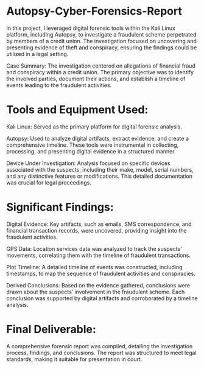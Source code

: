 ﻿# Autopsy-Cyber-Forensics-Report

In this project, I leveraged digital forensic tools within the Kali Linux platform, including Autopsy, to investigate a fraudulent scheme perpetrated by members of a credit union. The investigation focused on uncovering and presenting evidence of theft and conspiracy, ensuring the findings could be utilized in a legal setting.

Case Summary:
The investigation centered on allegations of financial fraud and conspiracy within a credit union. The primary objective was to identify the involved parties, document their actions, and establish a timeline of events leading to the fraudulent activities.

# Tools and Equipment Used:

Kali Linux: Served as the primary platform for digital forensic analysis.

Autopsy: Used to analyze digital artifacts, extract evidence, and create a comprehensive timeline.
These tools were instrumental in collecting, processing, and presenting digital evidence in a structured manner.

Device Under Investigation:
Analysis focused on specific devices associated with the suspects, including their make, model, serial numbers, and any distinctive features or modifications. This detailed documentation was crucial for legal proceedings.

# Significant Findings:

Digital Evidence: Key artifacts, such as emails, SMS correspondence, and financial transaction records, were uncovered, providing insight into the fraudulent activities.

GPS Data: Location services data was analyzed to track the suspects' movements, correlating them with the timeline of fraudulent transactions.

Plot Timeline: A detailed timeline of events was constructed, including timestamps, to map the sequence of fraudulent activities and conspiracies.

Derived Conclusions:
Based on the evidence gathered, conclusions were drawn about the suspects’ involvement in the fraudulent scheme. Each conclusion was supported by digital artifacts and corroborated by a timeline analysis.

# Final Deliverable:
A comprehensive forensic report was compiled, detailing the investigation process, findings, and conclusions. The report was structured to meet legal standards, making it suitable for presentation in court.
